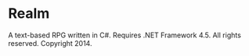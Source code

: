 Realm
=============
A text-based RPG written in C#.
Requires .NET Framework 4.5.
All rights reserved. Copyright 2014.
